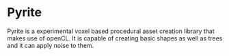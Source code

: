 Pyrite
======

Pyrite is a experimental voxel based procedural asset creation library that makes use of openCL.
It is capable of creating basic shapes as well as trees and it can apply noise to them.
